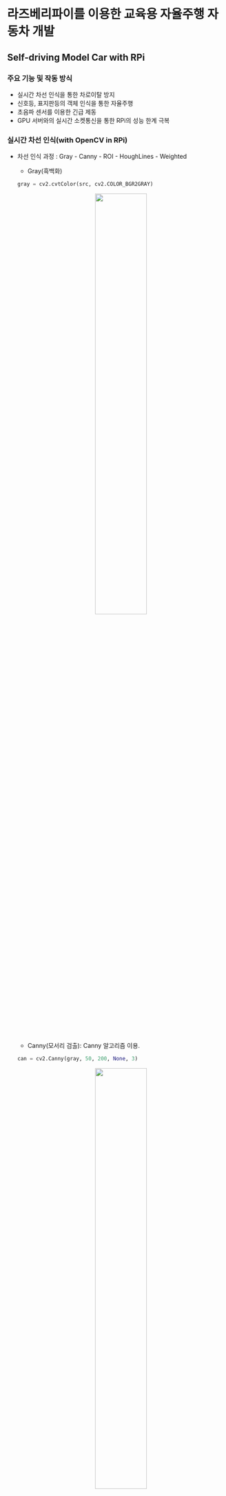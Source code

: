 # 라즈베리파이를 이용한 교육용 자율주행 자동차 개발
## Self-driving  Model Car with RPi
### 주요 기능 및 작동 방식
+ 실시간 차선 인식을 통한 차로이탈 방지 
+ 신호등, 표지판등의 객체 인식을 통한 자율주행
+ 초음파 센서를 이용한 긴급 제동
+ GPU 서버와의 실시간 소켓통신을 통한 RPi의 성능 한계 극복
### 실시간 차선 인식(with OpenCV in RPi)
+ 차선 인식 과정 : Gray - Canny - ROI - HoughLines - Weighted
  + Gray(흑백화)
  ```python
  gray = cv2.cvtColor(src, cv2.COLOR_BGR2GRAY)
  ```
  <p align = "center"><img width = "50%" src = "https://user-images.githubusercontent.com/61020702/97960342-a0af4980-1df4-11eb-9ca0-42c873c7bb8d.png"></p>
  
  + Canny(모서리 검출): Canny 알고리즘 이용.
  ```python
  can = cv2.Canny(gray, 50, 200, None, 3)
  ```
  <p align = "center"><img width = "50%" src = "https://user-images.githubusercontent.com/61020702/97960348-a3aa3a00-1df4-11eb-949e-bbf1708c6c95.png"></p>
  
  + ROI(Region of Interst, 관심 구역 설정)
  ```python
  rectangle = np.array([[(0, height), (120, 300), (520, 300), (640, height)]]) #[upper_left, lower_left, upper_right, lower_right]
  ```
  <p align = "center"><img width = "50%" src = "https://user-images.githubusercontent.com/61020702/97960350-a60c9400-1df4-11eb-8289-d5575eee4a0b.png"></p>
  
  + HoughLines(직선 검출)
  ```python
  line_arr = cv2.HoughLinesP(masked_image, 1, np.pi / 180, 20, minLineLength=10, maxLineGap=10)
  ```
  <p align = "center"><img width = "50%" src = "https://user-images.githubusercontent.com/61020702/97960354-a73dc100-1df4-11eb-8fd5-808a5c7cd416.png"></p>
  
  + Weighted(원본 영상에 합성)
  ```python
  mimg = cv2.addWeighted(src, 1, ccan, 1, 0)
  ```
  <p align = "center"><img width = "50%" src = https://user-images.githubusercontent.com/61020702/97960357-aa38b180-1df4-11eb-852d-24eb4e3aeb09.png></p>
  
+ 차선 인식 알고리즘
  ```python
  def DetectLineSlope(src):
  ...
  return mimg, degree_L, degree_R ## 대표선이 그려진 영상의 프레임, 왼쪽 대표선의 기울기, 오른쪽 대표선의 기울기
  ```
  + 대표선 추출: /Raspberry-Pi/line_detect.py의 DetectLineSlope(src)에 정의, 인식 되는 양 차선의 안쪽차선을 대표선으로 결정.
  + 대표선의 기울기 구하기: 대표선으로 차선으로 인식되는 직선의 좌표(x1,y1,x2,y2)를 통해 왼쪽, 오른쪽 대표선의 기울기를 구함, 인식되는 차선이 없을 경우 0을 반환.
  + line_detect.py(예제)의 알고리즘 흐름도 
  <p align = "center"><img width = "70%" src =https://user-images.githubusercontent.com/61020702/97975014-cac03600-1e0b-11eb-87da-eb07428c5de4.JPG></p>
  
+ 실습
  1. RPi(Rasbian)에 예제 소스코드 복제
  ``` 
  $ git clone https://github.com/lky9620/Ta-Yo.git
  ```
  2. Raspberry-Pi 디렉토리로 이동
  ``` 
  $ cd /Ta-Yo/Raspberry-Pi 
  ```
  3. 자신의 환경에 맞게 servo.py, line_detect.py 수정 후 실행
  
  ``` 
  ~Ta-Yo/Raspberry-Pi$ python line_detect.py
  ```
  or
   ``` 
  ~Ta-Yo/Raspberry-Pi$ python3 line_detect.py
  ```
+ 실습 동영상

 [![SelfDriving Car](https://img.youtube.com/vi/R1AdUfwLoxI/0.jpg)](https://youtu.be/R1AdUfwLoxI?t=0s)


### Yolo를 이용한 신호등, 표지판 등의 객체인식
+ Yolo(실시간 객체 인식)을 통해서 청색, 적색 신호등, 사람, 여러 표지판 등을 미리 학습하여 가중치 모델(학습 모델) 생성.
++ 방법은 추후에 notebook 파일 업로드 예정
++ 데이터셋은 저작권 등의 문제로 비공개
+
###
``` 
$git clone https://github.com/lky9620/Ta-Yo//Raspberry-Pi
```
